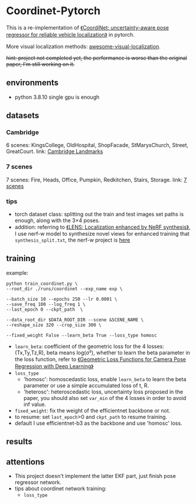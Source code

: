# Coordinet-Pytorch

This is a re-implementation
of [《CoordiNet: uncertainty-aware pose regressor for reliable vehicle localization》](https://arxiv.org/pdf/2103.10796.pdf)
in pytorch.

More visual localization methods: [awesome-visual-localization](https://github.com/awesome-NeRF/awesome-NeRF).

~~hint: project not completed yet, the performance is worse than the original paper, I'm still working on it.~~

## environments

- python 3.8.10
  single gpu is enough

## datasets

### Cambridge

6 scenes: KingsCollege, OldHospital, ShopFacade, StMarysChurch, Street, GreatCourt.
link: [Cambridge Landmarks](https://mi.eng.cam.ac.uk/projects/relocalisation/#dataset)

### 7 scenes

7 scenes: Fire, Heads, Office, Pumpkin, Redkitchen, Stairs, Storage.
link: [7 scenes](https://www.microsoft.com/en-us/research/project/rgb-d-dataset-7-scenes/)

### tips

- torch dataset class: splitting out the train and test images set paths is enough, along with the 3×4 poses.
- addition: referring to [《LENS: Localization enhanced by NeRF synthesis》](https://arxiv.org/pdf/2110.06558.pdf), I use
  nerf-w
  model to synthesize novel views for enhanced training that `synthesis_split.txt`, the nerf-w project is [here]()

## training

example:

```shell
python train_coordinet.py \
--root_dir ./runs/coordinet --exp_name exp \

--batch_size 10 --epochs 250 --lr 0.0001 \
--save_freq 100 --log_freq 1 \
--last_epoch 0 --ckpt_path  \ 

--data_root_dir $DATA_ROOT_DIR --scene &SCENE_NAME \
--reshape_size 320 --crop_size 300 \

--fixed_weight False --learn_beta True --loss_type homosc 
```

- `learn_beta`: coefficient of the geometric loss for the 4 losses:(Tx,Ty,Tz,R), beta means log(σ²), whether to learn
  the beta parameter
  in the loss function, refer
  to [《Geometric Loss Functions for Camera Pose Regression with Deep Learning》](https://arxiv.org/pdf/1704.00390)
- `loss_type`
    - 'homosc': homoscedastic loss, enable `learn_beta` to learn the beta parameter or use a simple accumulated loss of
      t, R.
    - 'heterosc': heteroscedastic loss, uncertainty loss proposed in the paper, you should also set `var_min` of the 4
      losses in order to avoid inf value.
- `fixed_weight`: fix the weight of the efficientnet backbone or not.
- to resume: set `last_epoch`>0 and `ckpt_path` to resume training.
- default I use efficientnet-b3 as the backbone and use 'homosc' loss.

## results



## attentions

- This project doesn't implement the latter EKF part, just finish pose regressor network.
- tips about coordinet network training:
    - `loss_type`
